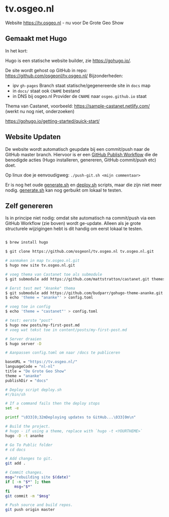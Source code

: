 # tv.osgeo.nl
Website https://tv.osgeo.nl - nu voor De Grote Geo Show

## Gemaakt met Hugo

In het kort:

Hugo is een statische website builder, zie https://gohugo.io/.

De site wordt gehost op GitHub in repo: https://github.com/osgeonl/tv.osgeo.nl/
Bijzonderheden: 

* ipv `gh-pages` Branch staat statische/gegenereerde site in `docs` map
* in `docs/` staat ook `CNAME` bestand
* in DNS bij osgeo.nl Provider de `CNAME` naar `osgeo.github.io` staat


Thema van Castanet, voorbeeld: https://sample-castanet.netlify.com/ (werkt nu nog niet, onderzoeken)

https://gohugo.io/getting-started/quick-start/

## Website Updaten

De website wordt automatisch geupdate bij een commit/push naar de GitHub master branch.
Hiervoor is er een [GitHub Publish Workflow](.github/workflows/publish.yml) die de 
benodigde acties (Hugo installeren, genereren, GitHub commit/push etc) doet. 

Op linux doe je eenvoudigweg: `./push-git.sh <mijn commentaar>`

Er is nog het oude [generate.sh](generate.sh) en [deploy.sh](deploy.sh) scripts, maar die zijn niet meer nodig.
[generate.sh](generate.sh) kan nog gerbuikt om lokaal te testen.

## Zelf genereren

Is in principe niet nodig: omdat site automatisch na commit/push via een GitHub Workflow (zie boven) wordt ge-update.
Alleen als je grote structurele wijzigingen hebt is dit handig om eerst lokaal te testen.


```bash

$ brew install hugo

$ git clone https://github.com/osgeonl/tv.osgeo.nl tv.osgeo.nl.git

# aanmaken in map tv.osgeo.nl.git 
$ hugo new site tv.osgeo.nl.git

# voeg thema van Castanet toe als submodule
$ git submodule add https://github.com/mattstratton/castanet.git themes/castanet

# Eerst test met "Ananke" thema
$ git submodule add https://github.com/budparr/gohugo-theme-ananke.git themes/ananke
$ echo 'theme = "ananke"' > config.toml

# voeg toe in config
$ echo 'theme = "castanet"' > config.toml

# test: eerste "post"                                   
$ hugo new posts/my-first-post.md
# voeg wat tekst toe in content/posts/my-first-post.md

# Server draaien                 
$ hugo server -D

# Aanpassen config.toml om naar /docs te publiceren  

baseURL = "https://tv.osgeo.nl/"
languageCode = "nl-nl"
title = "De Grote Geo Show"
theme = "ananke"
publishDir = "docs"

# Deploy script deploy.sh
#!/bin/sh

# If a command fails then the deploy stops
set -e

printf "\033[0;32mDeploying updates to GitHub...\033[0m\n"

# Build the project.
# hugo - if using a theme, replace with `hugo -t <YOURTHEME>`
hugo -D -t ananke

# Go To Public folder
# cd docs

# Add changes to git.
git add .

# Commit changes.
msg="rebuilding site $(date)"
if [ -n "$*" ]; then
	msg="$*"
fi
git commit -m "$msg"

# Push source and build repos.
git push origin master

```

